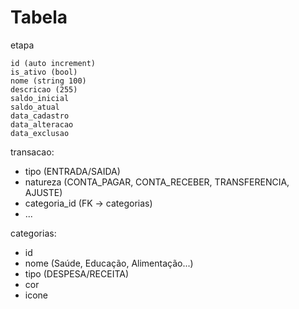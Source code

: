 # Tabela

etapa

    id (auto increment)
    is_ativo (bool)
    nome (string 100)
    descricao (255)
    saldo_inicial
    saldo_atual
    data_cadastro
    data_alteracao
    data_exclusao

transacao:

-   tipo (ENTRADA/SAIDA)
-   natureza (CONTA_PAGAR, CONTA_RECEBER, TRANSFERENCIA, AJUSTE)
-   categoria_id (FK -> categorias)
-   ...

categorias:

-   id
-   nome (Saúde, Educação, Alimentação...)
-   tipo (DESPESA/RECEITA)
-   cor
-   icone
